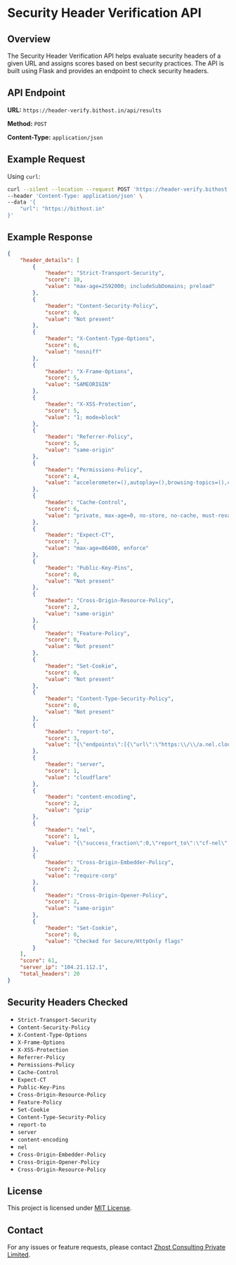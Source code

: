 # Security Header Verification API

## Overview
The Security Header Verification API helps evaluate security headers of a given URL and assigns scores based on best security practices. The API is built using Flask and provides an endpoint to check security headers.

## API Endpoint
**URL:** `https://header-verify.bithost.in/api/results`

**Method:** `POST`

**Content-Type:** `application/json`

## Example Request
Using `curl`:
```sh
curl --silent --location --request POST 'https://header-verify.bithost.in/api/results' \
--header 'Content-Type: application/json' \
--data '{
    "url": "https://bithost.in"
}'
```

## Example Response
```json
{
    "header_details": [
        {
            "header": "Strict-Transport-Security",
            "score": 10,
            "value": "max-age=2592000; includeSubDomains; preload"
        },
        {
            "header": "Content-Security-Policy",
            "score": 0,
            "value": "Not present"
        },
        {
            "header": "X-Content-Type-Options",
            "score": 6,
            "value": "nosniff"
        },
        {
            "header": "X-Frame-Options",
            "score": 5,
            "value": "SAMEORIGIN"
        },
        {
            "header": "X-XSS-Protection",
            "score": 5,
            "value": "1; mode=block"
        },
        {
            "header": "Referrer-Policy",
            "score": 5,
            "value": "same-origin"
        },
        {
            "header": "Permissions-Policy",
            "score": 4,
            "value": "accelerometer=(),autoplay=(),browsing-topics=(),camera=(),clipboard-read=(),clipboard-write=(),geolocation=(),gyroscope=(),hid=(),interest-cohort=(),magnetometer=(),microphone=(),payment=(),publickey-credentials-get=(),screen-wake-lock=(),serial=(),sync-xhr=(),usb=()"
        },
        {
            "header": "Cache-Control",
            "score": 6,
            "value": "private, max-age=0, no-store, no-cache, must-revalidate, post-check=0, pre-check=0"
        },
        {
            "header": "Expect-CT",
            "score": 7,
            "value": "max-age=86400, enforce"
        },
        {
            "header": "Public-Key-Pins",
            "score": 0,
            "value": "Not present"
        },
        {
            "header": "Cross-Origin-Resource-Policy",
            "score": 2,
            "value": "same-origin"
        },
        {
            "header": "Feature-Policy",
            "score": 0,
            "value": "Not present"
        },
        {
            "header": "Set-Cookie",
            "score": 0,
            "value": "Not present"
        },
        {
            "header": "Content-Type-Security-Policy",
            "score": 0,
            "value": "Not present"
        },
        {
            "header": "report-to",
            "score": 3,
            "value": "{\"endpoints\":[{\"url\":\"https:\\/\\/a.nel.cloudflare.com\\/report\\/v4?s=5vv%2FmvrRD2VvyW%2FaKN%2BUrT6Bv%2FyFIILxanwJeio7uwthKb6MjOKlnJDbG71C2EhIWP7RWZKYSyD2F6YII2OKmMF5ZYUTBxAxAiUpYwLPysT3270Fszv2GdYZ18bXlJbopQ%3D%3D\"}],\"group\":\"cf-nel\",\"max_age\":604800}"
        },
        {
            "header": "server",
            "score": 1,
            "value": "cloudflare"
        },
        {
            "header": "content-encoding",
            "score": 2,
            "value": "gzip"
        },
        {
            "header": "nel",
            "score": 1,
            "value": "{\"success_fraction\":0,\"report_to\":\"cf-nel\",\"max_age\":604800}"
        },
        {
            "header": "Cross-Origin-Embedder-Policy",
            "score": 2,
            "value": "require-corp"
        },
        {
            "header": "Cross-Origin-Opener-Policy",
            "score": 2,
            "value": "same-origin"
        },
        {
            "header": "Set-Cookie",
            "score": 0,
            "value": "Checked for Secure/HttpOnly flags"
        }
    ],
    "score": 61,
    "server_ip": "104.21.112.1",
    "total_headers": 20
}

```
 

## Security Headers Checked
- `Strict-Transport-Security`
- `Content-Security-Policy`
- `X-Content-Type-Options`
- `X-Frame-Options`
- `X-XSS-Protection`
- `Referrer-Policy`
- `Permissions-Policy`
- `Cache-Control`
- `Expect-CT`
- `Public-Key-Pins`
- `Cross-Origin-Resource-Policy`
- `Feature-Policy`
- `Set-Cookie`
- `Content-Type-Security-Policy`
- `report-to`
- `server`
- `content-encoding`
- `nel`
- `Cross-Origin-Embedder-Policy`
- `Cross-Origin-Opener-Policy`
- `Cross-Origin-Resource-Policy`

## License
This project is licensed under [MIT License](LICENSE).

## Contact
For any issues or feature requests, please contact [Zhost Consulting Private Limited](https://www.bithost.in/).

